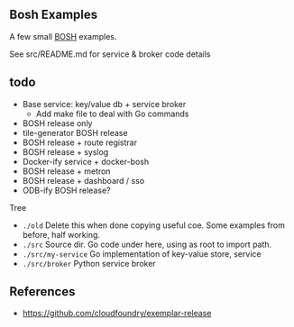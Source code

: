 ## Bosh Examples

A few small
[BOSH](https://bosh.io)
examples.

See src/README.md for service & broker code details

## todo

* Base service: key/value db + service broker
    * Add make file to deal with Go commands
* BOSH release only
* tile-generator BOSH release
* BOSH release + route registrar
* BOSH release + syslog
* Docker-ify service + docker-bosh
* BOSH release + metron
* BOSH release + dashboard / sso
* ODB-ify BOSH release?

Tree
* `./old` Delete this when done copying useful coe. Some examples from before, half working.
* `./src` Source dir. Go code under here, using as root to import path.
* `./src/my-service` Go implementation of key-value store, service
* `./src/broker` Python service broker

## References

* https://github.com/cloudfoundry/exemplar-release
